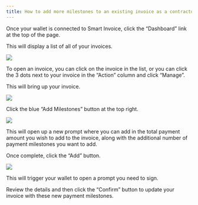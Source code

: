 ```yaml
---
title: How to add more milestones to an existing invoice as a contractor
---
```


Once your wallet is connected to Smart Invoice, click the “Dashboard” link at the top of the page.

This will display a list of all of your invoices.

<img src="/screenshots/smart-invoice-manage-invoice.png" />

To open an invoice, you can click on the invoice in the list, or you can click the 3 dots next to your invoice in the “Action” column and click “Manage”.

This will bring up your invoice.

<img src="/screenshots/smart-invoice-contractor-view-of-invoice.png" />

Click the blue “Add Milestones” button at the top right.

<img src="/screenshots/smart-invoice-add-new-milestones.png" />

This will open up a new prompt where you can add in the total payment amount you wish to add to the invoice, along with the additional number of payment milestones you want to add.

Once complete, click the “Add” button.

<img src="/screenshots/smart-invoice-add-milestones-2.png" />

This will trigger your wallet to open a prompt you need to sign.

Review the details and then click the “Confirm” button to update your invoice with these new payment milestones.
